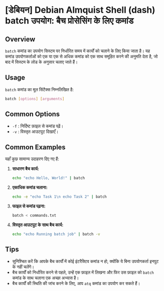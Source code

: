 # [डेबियन] Debian Almquist Shell (dash) batch उपयोग: बैच प्रोसेसिंग के लिए कमांड

## Overview
`batch` कमांड का उपयोग सिस्टम पर निर्धारित समय में कार्यों को चलाने के लिए किया जाता है। यह कमांड उपयोगकर्ताओं को एक या एक से अधिक कमांड को एक साथ समूहित करने की अनुमति देता है, जो बाद में सिस्टम के लोड के अनुसार चलाए जाते हैं।

## Usage
`batch` कमांड का मूल सिंटैक्स निम्नलिखित है:

```bash
batch [options] [arguments]
```

## Common Options
- `-f` : निर्दिष्ट फ़ाइल से कमांड पढ़ें।
- `-v` : विस्तृत आउटपुट दिखाएँ।

## Common Examples
यहाँ कुछ सामान्य उदाहरण दिए गए हैं:

1. **साधारण बैच कार्य:**
   ```bash
   echo "echo Hello, World!" | batch
   ```

2. **एकाधिक कमांड चलाना:**
   ```bash
   echo -e "echo Task 1\n echo Task 2" | batch
   ```

3. **फाइल से कमांड पढ़ना:**
   ```bash
   batch < commands.txt
   ```

4. **विस्तृत आउटपुट के साथ बैच कार्य:**
   ```bash
   echo "echo Running batch job" | batch -v
   ```

## Tips
- सुनिश्चित करें कि आपके बैच कार्यों में कोई इंटरैक्टिव कमांड न हो, क्योंकि ये बिना उपयोगकर्ता इनपुट के नहीं चलेंगे।
- बैच कार्यों को निर्धारित करने से पहले, उन्हें एक फ़ाइल में लिखना और फिर उस फ़ाइल को `batch` कमांड के साथ चलाना एक अच्छा अभ्यास है।
- बैच कार्यों की स्थिति की जांच करने के लिए, आप `atq` कमांड का उपयोग कर सकते हैं।